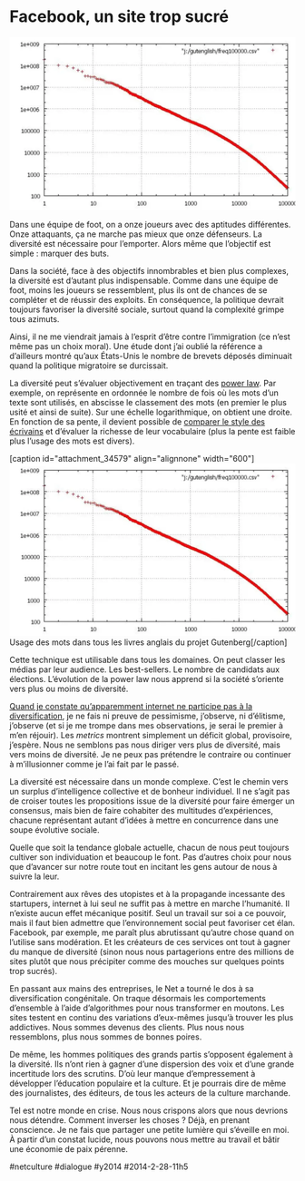 # Facebook, un site trop sucré

![](_i/zipf.webp)

Dans une équipe de foot, on a onze joueurs avec des aptitudes différentes. Onze attaquants, ça ne marche pas mieux que onze défenseurs. La diversité est nécessaire pour l’emporter. Alors même que l’objectif est simple : marquer des buts.

Dans la société, face à des objectifs innombrables et bien plus complexes, la diversité est d’autant plus indispensable. Comme dans une équipe de foot, moins les joueurs se ressemblent, plus ils ont de chances de se compléter et de réussir des exploits. En conséquence, la politique devrait toujours favoriser la diversité sociale, surtout quand la complexité grimpe tous azimuts.

Ainsi, il ne me viendrait jamais à l’esprit d’être contre l’immigration (ce n’est même pas un choix moral). Une étude dont j’ai oublié la référence a d’ailleurs montré qu’aux États-Unis le nombre de brevets déposés diminuait quand la politique migratoire se durcissait.

La diversité peut s’évaluer objectivement en traçant des [power law](http://en.wikipedia.org/wiki/Power_law). Par exemple, on représente en ordonnée le nombre de fois où les mots d’un texte sont utilisés, en abscisse le classement des mots (en premier le plus usité et ainsi de suite). Sur une échelle logarithmique, on obtient une droite. En fonction de sa pente, il devient possible de [comparer le style des écrivains](http://fr.wikipedia.org/wiki/Loi_de_Zipf) et d’évaluer la richesse de leur vocabulaire (plus la pente est faible plus l’usage des mots est divers).

[caption id="attachment\_34579" align="alignnone" width="600"][![Usage des mots dans tous les livres anglais du projet Gutenberg](_i/zipf.webp)](http://1.1o1.in/en/webtools/semantic-depth) Usage des mots dans tous les livres anglais du projet Gutenberg[/caption]

Cette technique est utilisable dans tous les domaines. On peut classer les médias par leur audience. Les best-sellers. Le nombre de candidats aux élections. L’évolution de la power law nous apprend si la société s’oriente vers plus ou moins de diversité.

[Quand je constate qu’apparemment internet ne participe pas à la diversification](la-desintegration-du-marche-du-livre.md), je ne fais ni preuve de pessimisme, j’observe, ni d’élitisme, j’observe (et si je me trompe dans mes observations, je serai le premier à m’en réjouir). Les *metrics* montrent simplement un déficit global, provisoire, j’espère. Nous ne semblons pas nous diriger vers plus de diversité, mais vers moins de diversité. Je ne peux pas prétendre le contraire ou continuer à m’illusionner comme je l’ai fait par le passé.

La diversité est nécessaire dans un monde complexe. C’est le chemin vers un surplus d’intelligence collective et de bonheur individuel. Il ne s’agit pas de croiser toutes les propositions issue de la diversité pour faire émerger un consensus, mais bien de faire cohabiter des multitudes d’expériences, chacune représentant autant d’idées à mettre en concurrence dans une soupe évolutive sociale.

Quelle que soit la tendance globale actuelle, chacun de nous peut toujours cultiver son individuation et beaucoup le font. Pas d’autres choix pour nous que d’avancer sur notre route tout en incitant les gens autour de nous à suivre la leur.

Contrairement aux rêves des utopistes et à la propagande incessante des startupers, internet à lui seul ne suffit pas à mettre en marche l’humanité. Il n’existe aucun effet mécanique positif. Seul un travail sur soi a ce pouvoir, mais il faut bien admettre que l’environnement social peut favoriser cet élan. Facebook, par exemple, me paraît plus abrutissant qu’autre chose quand on l’utilise sans modération. Et les créateurs de ces services ont tout à gagner du manque de diversité (sinon nous nous partagerions entre des millions de sites plutôt que nous précipiter comme des mouches sur quelques points trop sucrés).

En passant aux mains des entreprises, le Net a tourné le dos à sa diversification congénitale. On traque désormais les comportements d’ensemble à l’aide d’algorithmes pour nous transformer en moutons. Les sites testent en continu des variations d’eux-mêmes jusqu’à trouver les plus addictives. Nous sommes devenus des clients. Plus nous nous ressemblons, plus nous sommes de bonnes poires.

De même, les hommes politiques des grands partis s’opposent également à la diversité. Ils n’ont rien à gagner d’une dispersion des voix et d’une grande incertitude lors des scrutins. D’où leur manque d’empressement à développer l’éducation populaire et la culture. Et je pourrais dire de même des journalistes, des éditeurs, de tous les acteurs de la culture marchande.

Tel est notre monde en crise. Nous nous crispons alors que nous devrions nous détendre. Comment inverser les choses ? Déjà, en prenant conscience. Je ne fais que partager une petite lumière qui s’éveille en moi. À partir d’un constat lucide, nous pouvons nous mettre au travail et bâtir une économie de paix pérenne.

#netculture #dialogue #y2014 #2014-2-28-11h5
